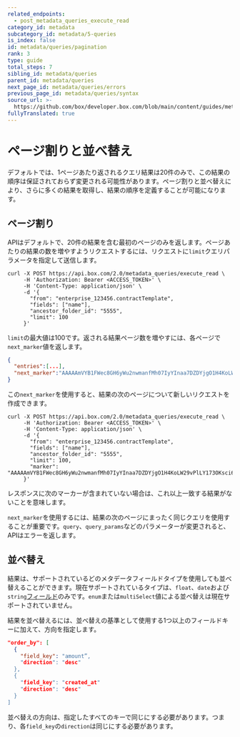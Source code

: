```yaml
---
related_endpoints:
  - post_metadata_queries_execute_read
category_id: metadata
subcategory_id: metadata/5-queries
is_index: false
id: metadata/queries/pagination
rank: 3
type: guide
total_steps: 7
sibling_id: metadata/queries
parent_id: metadata/queries
next_page_id: metadata/queries/errors
previous_page_id: metadata/queries/syntax
source_url: >-
  https://github.com/box/developer.box.com/blob/main/content/guides/metadata/5-queries/3-pagination.md
fullyTranslated: true
---
```

# ページ割りと並べ替え

デフォルトでは、1ページあたり返されるクエリ結果は20件のみで、この結果の順序は保証されておらず変更される可能性があります。ページ割りと並べ替えにより、さらに多くの結果を取得し、結果の順序を定義することが可能になります。

## ページ割り

APIはデフォルトで、20件の結果を含む最初のページのみを返します。ページあたりの結果の数を増やすようリクエストするには、リクエストに`limit`クエリパラメータを指定して送信します。

```curl
curl -X POST https://api.box.com/2.0/metadata_queries/execute_read \
     -H 'Authorization: Bearer <ACCESS_TOKEN>' \
     -H 'Content-Type: application/json' \
     -d '{
       "from": "enterprise_123456.contractTemplate",
       "fields": ["name"],
       "ancestor_folder_id": "5555",
       "limit": 100
     }'

```

`limit`の最大値は100です。返される結果ページ数を増やすには、各ページで`next_marker`値を返します。

```json
{
  "entries":[...],
  "next_marker":"AAAAAmVYB1FWec8GH6yWu2nwmanfMh07IyYInaa7DZDYjgO1H4KoLW29vPlLY173OKsci6h6xGh61gG73gnaxoS+o0BbI1/h6le6cikjlupVhASwJ2Cj0tOD9wlnrUMHHw3/ISf+uuACzrOMhN6d5fYrbidPzS6MdhJOejuYlvsg4tcBYzjauP3+VU51p77HFAIuObnJT0ff"
}

```

この`next_marker`を使用すると、結果の次のページについて新しいリクエストを作成できます。

```curl
curl -X POST https://api.box.com/2.0/metadata_queries/execute_read \
     -H 'Authorization: Bearer <ACCESS_TOKEN>' \
     -H 'Content-Type: application/json' \
     -d '{
       "from": "enterprise_123456.contractTemplate",
       "fields": ["name"], 
       "ancestor_folder_id": "5555",
       "limit": 100,
       "marker": "AAAAAmVYB1FWec8GH6yWu2nwmanfMh07IyYInaa7DZDYjgO1H4KoLW29vPlLY173OKsci6h6xGh61gG73gnaxoS+o0BbI1/h6le6cikjlupVhASwJ2Cj0tOD9wlnrUMHHw3/ISf+uuACzrOMhN6d5fYrbidPzS6MdhJOejuYlvsg4tcBYzjauP3+VU51p77HFAIuObnJT0ff"
     }'

```

<Message notice>

レスポンスに次のマーカーが含まれていない場合は、これ以上一致する結果がないことを意味します。

</Message>

<Message warning>

`next_marker`を使用するには、結果の次のページにまったく同じクエリを使用することが重要です。`query`、`query_params`などのパラメーターが変更されると、APIはエラーを返します。

</Message>

## 並べ替え

結果は、サポートされているどのメタデータフィールドタイプを使用しても並べ替えることができます。現在サポートされているタイプは、`float`、`date`および`string`[フィールド][metadata-fields]のみです。`enum`または`multiSelect`値による並べ替えは現在サポートされていません。

結果を並べ替えるには、並べ替えの基準として使用する1つ以上のフィールドキーに加えて、方向を指定します。

```json
"order_by": [
  {
    "field_key": "amount”,
    "direction": "desc"
  },
  {
    "field_key": "created_at"
    "direction": "desc"
  }
]

```

<Message warning>

並べ替えの方向は、指定したすべてのキーで同じにする必要があります。つまり、各`field_key`の`direction`は同じにする必要があります。

</Message>

[metadata-fields]: g://metadata/fields
